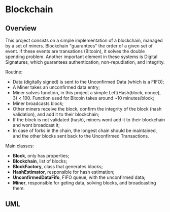 # Blockchain

## Overview
This project consists on a simple implementation of a blockchain, managed by a set of miners. Blockchain "guarantees" the order of a given set of event. If these events are transations (Bitcoin), it solves the double spending problem. Another important element in these systems is Digital Signatures, which guarantees authentication, non-repudiation, and integrity.

Routine:
* Data (digitally signed) is sent to the Unconfirmed Data (which is a FIFO);
* A Miner takes an unconfirmed data entry;
* Miner solves function, in this project a simple Left(Hash(block, nonce), 3) < 100. Function used for Bitcoin takes around ~10 minutes/block;
* Miner broadcasts block;
* Other miners receive the block, confirm the integrity of the block (hash validation), and add it to their blockchain;
* If the block is not validated (hash), miners wont add it to their blockchain and wont broadcast it;
* In case of forks in the chain, the longest chain should be maintained, and the other blocks sent back to the Unconfirmed Transactions.

Main classes:
* __Block__, only has properties;
* __Blockchain__, list of blocks;
* __BlockFactory__, class that generates blocks;
* __HashEstimator__, responsible for hash estimation;
* __UnconfirmedDataFifo__, FIFO queue, with the unconfirmed data;
* __Miner__, responsible for geting data, solving blocks, and broadcasting them. 

## UML


